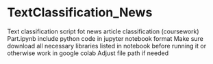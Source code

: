 # TextClassification_News
Text classification script fot news article classification (coursework)
Part.ipynb include python code in jupyter notebook format
Make sure download all necessary libraries listed in notebook before running it or otherwise work in google colab
Adjust file path if needed
